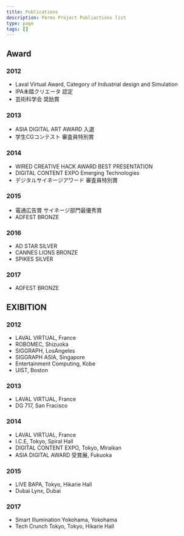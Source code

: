 ```yaml
---
title: Publications
description: Perms Project Publiactions list
type: page
tags: []
---
```


## Award

### 2012
- Laval Virtual Award, Category of Industrial design and Simulation
- IPA未踏クリエータ 認定
- 芸術科学会 奨励賞

### 2013
- ASIA DIGITAL ART AWARD 入選
- 学生CGコンテスト 審査員特別賞

### 2014
- WIRED CREATIVE HACK AWARD BEST PRESENTATION
- DIGITAL CONTENT EXPO  Emerging Technologies
- デジタルサイネージアワード 審査員特別賞

### 2015
- 電通広告賞 サイネージ部門最優秀賞
- ADFEST BRONZE

### 2016
- AD STAR SILVER
- CANNES LIONS BRONZE
- SPIKES SILVER

### 2017
- ADFEST BRONZE

## EXIBITION

### 2012
- LAVAL VIRTUAL, France
- ROBOMEC, Shizuoka
- SIGGRAPH, LosAngeles
- SIGGRAPH ASIA, Singapore
- Entertainment Computing, Kobe
- UIST, Boston

### 2013
- LAVAL VIRTUAL, France
- DG 717, San Fracisco

### 2014
- LAVAL VIRTUAL, France
- I.C.E, Tokyo, Spiral Hall
- DIGITAL CONTENT EXPO, Tokyo, Miraikan
- ASIA DIGITAL AWARD 受賞展, Fukuoka

### 2015
- LIVE BAPA, Tokyo, Hikarie Hall
- Dubai Lynx, Dubai

### 2017
- Smart Illumination Yokohama, Yokohama
- Tech Crunch Tokyo, Tokyo, Hikarie Hall
